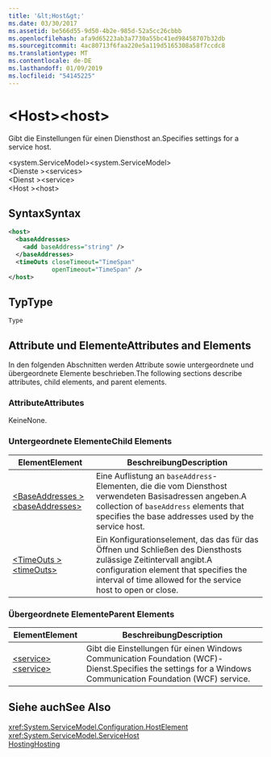 ```yaml
---
title: '&lt;Host&gt;'
ms.date: 03/30/2017
ms.assetid: be566d55-9d50-4b2e-985d-52a5cc26cbbb
ms.openlocfilehash: afa9d65223ab3a7730a55bc41ed98458707b32db
ms.sourcegitcommit: 4ac80713f6faa220e5a119d5165308a58f7ccdc8
ms.translationtype: MT
ms.contentlocale: de-DE
ms.lasthandoff: 01/09/2019
ms.locfileid: "54145225"
---
```

# <a name="lthostgt"></a><span data-ttu-id="7c214-102">&lt;Host&gt;</span><span class="sxs-lookup"><span data-stu-id="7c214-102">&lt;host&gt;</span></span>
<span data-ttu-id="7c214-103">Gibt die Einstellungen für einen Diensthost an.</span><span class="sxs-lookup"><span data-stu-id="7c214-103">Specifies settings for a service host.</span></span>  
  
 <span data-ttu-id="7c214-104">\<system.ServiceModel></span><span class="sxs-lookup"><span data-stu-id="7c214-104">\<system.ServiceModel></span></span>  
<span data-ttu-id="7c214-105">\<Dienste ></span><span class="sxs-lookup"><span data-stu-id="7c214-105">\<services></span></span>  
<span data-ttu-id="7c214-106">\<Dienst ></span><span class="sxs-lookup"><span data-stu-id="7c214-106">\<service></span></span>  
<span data-ttu-id="7c214-107">\<Host ></span><span class="sxs-lookup"><span data-stu-id="7c214-107">\<host></span></span>  
  
## <a name="syntax"></a><span data-ttu-id="7c214-108">Syntax</span><span class="sxs-lookup"><span data-stu-id="7c214-108">Syntax</span></span>  
  
```xml  
<host>
  <baseAddresses>
    <add baseAddress="string" />
  </baseAddresses>
  <timeOuts closeTimeout="TimeSpan"
            openTimeout="TimeSpan" />
</host>
```  
  
## <a name="type"></a><span data-ttu-id="7c214-109">Typ</span><span class="sxs-lookup"><span data-stu-id="7c214-109">Type</span></span>  
 `Type`  
  
## <a name="attributes-and-elements"></a><span data-ttu-id="7c214-110">Attribute und Elemente</span><span class="sxs-lookup"><span data-stu-id="7c214-110">Attributes and Elements</span></span>  
 <span data-ttu-id="7c214-111">In den folgenden Abschnitten werden Attribute sowie untergeordnete und übergeordnete Elemente beschrieben.</span><span class="sxs-lookup"><span data-stu-id="7c214-111">The following sections describe attributes, child elements, and parent elements.</span></span>  
  
### <a name="attributes"></a><span data-ttu-id="7c214-112">Attribute</span><span class="sxs-lookup"><span data-stu-id="7c214-112">Attributes</span></span>  
 <span data-ttu-id="7c214-113">Keine</span><span class="sxs-lookup"><span data-stu-id="7c214-113">None.</span></span>  
  
### <a name="child-elements"></a><span data-ttu-id="7c214-114">Untergeordnete Elemente</span><span class="sxs-lookup"><span data-stu-id="7c214-114">Child Elements</span></span>  
  
|<span data-ttu-id="7c214-115">Element</span><span class="sxs-lookup"><span data-stu-id="7c214-115">Element</span></span>|<span data-ttu-id="7c214-116">Beschreibung</span><span class="sxs-lookup"><span data-stu-id="7c214-116">Description</span></span>|  
|-------------|-----------------|  
|[<span data-ttu-id="7c214-117">\<BaseAddresses ></span><span class="sxs-lookup"><span data-stu-id="7c214-117">\<baseAddresses></span></span>](../../../../../docs/framework/configure-apps/file-schema/wcf/baseaddresses.md)|<span data-ttu-id="7c214-118">Eine Auflistung an `baseAddress`-Elementen, die die vom Diensthost verwendeten Basisadressen angeben.</span><span class="sxs-lookup"><span data-stu-id="7c214-118">A collection of `baseAddress` elements that specifies the base addresses used by the service host.</span></span>|  
|[<span data-ttu-id="7c214-119">\<TimeOuts ></span><span class="sxs-lookup"><span data-stu-id="7c214-119">\<timeOuts></span></span>](../../../../../docs/framework/configure-apps/file-schema/wcf/timeouts.md)|<span data-ttu-id="7c214-120">Ein Konfigurationselement, das das für das Öffnen und Schließen des Diensthosts zulässige Zeitintervall angibt.</span><span class="sxs-lookup"><span data-stu-id="7c214-120">A configuration element that specifies the interval of time allowed for the service host to open or close.</span></span>|  
  
### <a name="parent-elements"></a><span data-ttu-id="7c214-121">Übergeordnete Elemente</span><span class="sxs-lookup"><span data-stu-id="7c214-121">Parent Elements</span></span>  
  
|<span data-ttu-id="7c214-122">Element</span><span class="sxs-lookup"><span data-stu-id="7c214-122">Element</span></span>|<span data-ttu-id="7c214-123">Beschreibung</span><span class="sxs-lookup"><span data-stu-id="7c214-123">Description</span></span>|  
|-------------|-----------------|  
|[<span data-ttu-id="7c214-124">\<service></span><span class="sxs-lookup"><span data-stu-id="7c214-124">\<service></span></span>](../../../../../docs/framework/configure-apps/file-schema/wcf/service.md)|<span data-ttu-id="7c214-125">Gibt die Einstellungen für einen Windows Communication Foundation (WCF)-Dienst.</span><span class="sxs-lookup"><span data-stu-id="7c214-125">Specifies the settings for a Windows Communication Foundation (WCF) service.</span></span>|  
  
## <a name="see-also"></a><span data-ttu-id="7c214-126">Siehe auch</span><span class="sxs-lookup"><span data-stu-id="7c214-126">See Also</span></span>  
 <xref:System.ServiceModel.Configuration.HostElement>  
 <xref:System.ServiceModel.ServiceHost>  
 [<span data-ttu-id="7c214-127">Hosting</span><span class="sxs-lookup"><span data-stu-id="7c214-127">Hosting</span></span>](../../../../../docs/framework/wcf/feature-details/hosting.md)
